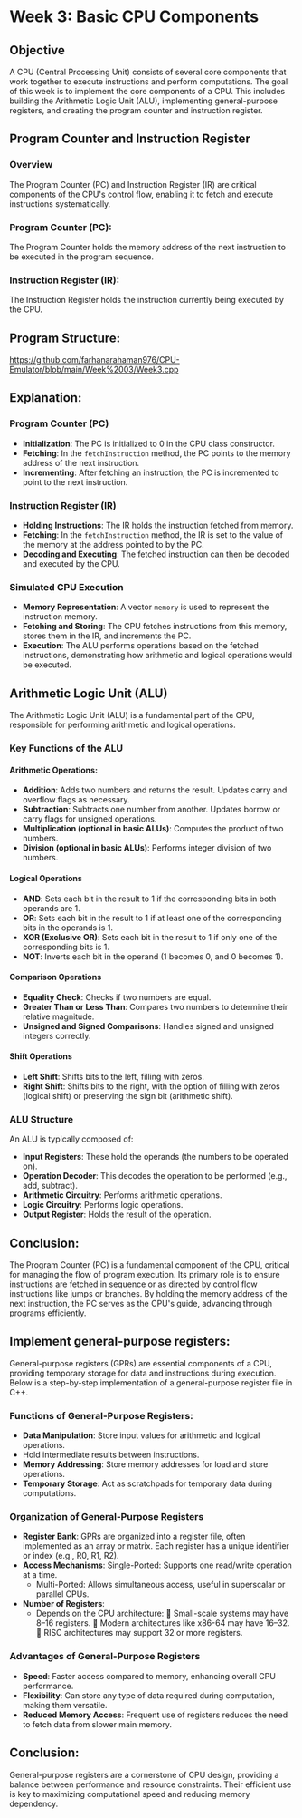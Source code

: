 # Week 3: Basic CPU Components
## Objective
A CPU (Central Processing Unit) consists of several core components that work together to execute instructions and perform computations. 
The goal of this week is to implement the core components of a CPU. This includes building the Arithmetic Logic Unit (ALU), implementing general-purpose registers, and creating the program counter and instruction register.
## Program Counter and Instruction Register
### Overview
The Program Counter (PC) and Instruction Register (IR) are critical components of the CPU's control flow, enabling it to fetch and execute instructions systematically.

### Program Counter (PC):
The Program Counter holds the memory address of the next instruction to be executed in the program sequence.

### Instruction Register (IR):  
The Instruction Register holds the instruction currently being executed by the CPU.
## Program Structure:  
https://github.com/farhanarahaman976/CPU-Emulator/blob/main/Week%2003/Week3.cpp
## Explanation:

### Program Counter (PC)
-	**Initialization**: The PC is initialized to 0 in the CPU class constructor.
- **Fetching**: In the `fetchInstruction` method, the PC points to the memory address of the next instruction.
-	**Incrementing**: After fetching an instruction, the PC is incremented to point to the next instruction.

### Instruction Register (IR)
-	**Holding Instructions**: The IR holds the instruction fetched from memory.
-	**Fetching**: In the `fetchInstruction` method, the IR is set to the value of the memory at the address pointed to by the PC.
-	**Decoding and Executing**: The fetched instruction can then be decoded and executed by the CPU.

### Simulated CPU Execution
-	**Memory Representation**: A vector `memory` is used to represent the instruction memory.
-	**Fetching and Storing**: The CPU fetches instructions from this memory, stores them in the IR, and increments the PC.
-	**Execution**: The ALU performs operations based on the fetched instructions, demonstrating how arithmetic and logical operations would be executed.

## Arithmetic Logic Unit (ALU)
The Arithmetic Logic Unit (ALU) is a fundamental part of the CPU, responsible for performing arithmetic and logical operations.

### Key Functions of the ALU

#### Arithmetic Operations:
-	**Addition**: Adds two numbers and returns the result. Updates carry and overflow flags as necessary.
-	**Subtraction**: Subtracts one number from another. Updates borrow or carry flags for unsigned operations.
-	**Multiplication (optional in basic ALUs)**: Computes the product of two numbers.
-	**Division (optional in basic ALUs)**: Performs integer division of two numbers.

#### Logical Operations
- **AND**: Sets each bit in the result to 1 if the corresponding bits in both operands are 1.
- **OR**: Sets each bit in the result to 1 if at least one of the corresponding bits in the operands is 1.
- **XOR (Exclusive OR)**: Sets each bit in the result to 1 if only one of the corresponding bits is 1.
- **NOT**: Inverts each bit in the operand (1 becomes 0, and 0 becomes 1).

#### Comparison Operations
-	**Equality Check**: Checks if two numbers are equal.
-	**Greater Than or Less Than**: Compares two numbers to determine their relative magnitude.
-	**Unsigned and Signed Comparisons**: Handles signed and unsigned integers correctly.

#### Shift Operations
- **Left Shift**: Shifts bits to the left, filling with zeros.
- **Right Shift**: Shifts bits to the right, with the option of filling with zeros (logical shift) or preserving the sign bit (arithmetic shift).

### ALU Structure
An ALU is typically composed of:
- **Input Registers**: These hold the operands (the numbers to be operated on).
- **Operation Decoder**: This decodes the operation to be performed (e.g., add, subtract).
- **Arithmetic Circuitry**: Performs arithmetic operations.
- **Logic Circuitry**: Performs logic operations.
- **Output Register**: Holds the result of the operation.
  
## Conclusion: 
The Program Counter (PC) is a fundamental component of the CPU, critical for managing the flow of program execution. Its primary role is to ensure instructions are fetched in sequence or as directed by control flow instructions like jumps or branches. By holding the memory address of the next instruction, the PC serves as the CPU's guide, advancing through programs efficiently.

## Implement general-purpose registers:

General-purpose registers (GPRs) are essential components of a CPU, providing temporary storage for data and instructions during execution. Below is a step-by-step implementation of a general-purpose register file in C++.

### Functions of General-Purpose Registers:
-	**Data Manipulation**: Store input values for arithmetic and logical operations.
   - Hold intermediate results between instructions.
- **Memory Addressing**: Store memory addresses for load and store operations.
- **Temporary Storage**: Act as scratchpads for temporary data during computations.
  
### Organization of General-Purpose Registers
- **Register Bank**:  GPRs are organized into a register file, often implemented as an array or matrix.  Each register has a unique identifier or index (e.g., R0, R1, R2).
- **Access Mechanisms**: Single-Ported: Supports one read/write operation at a time.
   - Multi-Ported: Allows simultaneous access, useful in superscalar or parallel CPUs.
- **Number of Registers**:
   - Depends on the CPU architecture:
       	Small-scale systems may have 8–16 registers.
       	Modern architectures like x86-64 may have 16–32.
       	RISC architectures may support 32 or more registers.

### Advantages of General-Purpose Registers
- **Speed**: Faster access compared to memory, enhancing overall CPU performance.
- **Flexibility**: Can store any type of data required during computation, making them versatile.
- **Reduced Memory Access**: Frequent use of registers reduces the need to fetch data from slower main memory.
    
## Conclusion: 
General-purpose registers are a cornerstone of CPU design, providing a balance between performance and resource constraints. Their efficient use is key to maximizing computational speed and reducing memory dependency. 





